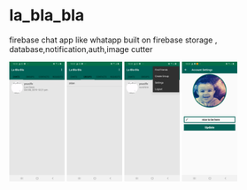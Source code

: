 # la_bla_bla

firebase chat app
like whatapp
built on firebase storage , database,notification,auth,image cutter




<img src="image/device-2019-10-08-222336.png" width="100">
<img src="image/device-2019-10-08-222404.png" width="100">
<img src="image/device-2019-10-08-222424.png" width="100">
<img src="image/device-2019-10-08-222445.png" width="100">
